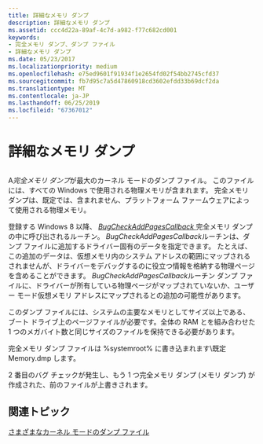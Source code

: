 ```yaml
---
title: 詳細なメモリ ダンプ
description: 詳細なメモリ ダンプ
ms.assetid: ccc4d22a-89af-4c7d-a982-f77c682cd001
keywords:
- 完全メモリ ダンプ、ダンプ ファイル
- 詳細なメモリ ダンプ
ms.date: 05/23/2017
ms.localizationpriority: medium
ms.openlocfilehash: e75ed9601f91934f1e2654fd02f54bb2745cfd37
ms.sourcegitcommit: fb7d95c7a5d47860918cd3602efdd33b69dcf2da
ms.translationtype: MT
ms.contentlocale: ja-JP
ms.lasthandoff: 06/25/2019
ms.locfileid: "67367012"
---
```

# <a name="complete-memory-dump"></a>詳細なメモリ ダンプ


## <span id="ddk_complete_memory_dump_dbg"></span><span id="DDK_COMPLETE_MEMORY_DUMP_DBG"></span>


A*完全メモリ ダンプ*が最大のカーネル モードのダンプ ファイル。 このファイルには、すべての Windows で使用される物理メモリが含まれます。 完全メモリ ダンプは、既定では、含まれません、プラットフォーム ファームウェアによって使用される物理メモリ。

登録する Windows 8 以降、 [ *BugCheckAddPagesCallback* ](https://docs.microsoft.com/windows-hardware/drivers/ddi/content/wdm/nc-wdm-kbugcheck_reason_callback_routine)完全メモリ ダンプの中に呼び出されるルーチン。 *BugCheckAddPagesCallback*ルーチンは、ダンプ ファイルに追加するドライバー固有のデータを指定できます。 たとえば、この追加のデータは、仮想メモリ内のシステム アドレスの範囲にマップされるされませんが、ドライバーをデバッグするのに役立つ情報を格納する物理ページを含めることができます。 *BugCheckAddPagesCallback*ルーチン ダンプ ファイルに、ドライバーが所有している物理ページがマップされていないか、ユーザー モード仮想メモリ アドレスにマップされるとの追加の可能性があります。

このダンプ ファイルには、システムの主要なメモリとしてサイズ以上である、ブート ドライブ上のページファイルが必要です。全体の RAM とを組み合わせた 1 つのメガバイト数と同じサイズのファイルを保持できる必要があります。

完全メモリ ダンプ ファイルは %systemroot% に書き込まれます\\既定 Memory.dmp します。

2 番目のバグ チェックが発生し、もう 1 つ完全メモリ ダンプ (メモリ ダンプ) が作成された、前のファイルが上書きされます。

## <a name="span-idrelatedtopicsspanrelated-topics"></a><span id="related_topics"></span>関連トピック


[さまざまなカーネル モードのダンプ ファイル](varieties-of-kernel-mode-dump-files.md)

 

 






